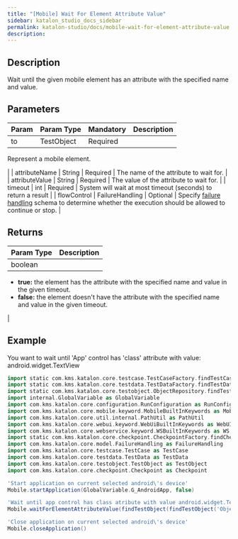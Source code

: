 ```yaml
---
title: "[Mobile] Wait For Element Attribute Value" 
sidebar: katalon_studio_docs_sidebar
permalink: katalon-studio/docs/mobile-wait-for-element-attribute-value.html 
description: 
---
```

Description
-----------

Wait until the given mobile element has an attribute with the specified name and value.

Parameters 
-----------

| Param | Param Type | Mandatory | Description |
| --- | --- | --- | --- |
| to | TestObject | Required | 
Represent a mobile element.

 |
| attributeName | String | Required | The name of the attribute to wait for. |
| attributeValue | String | Required | The value of the attribute to wait for. |
| timeout | int | Required | System will wait at most timeout (seconds) to return a result |
| flowControl | FailureHandling | Optional | Specify [failure handling](https://docs.katalon.com/x/qAAM) schema to determine whether the execution should be allowed to continue or stop. |

Returns
-------

| Param Type | Description |
| --- | --- |
| boolean | 
*   **true:** the element has the attribute with the specified name and value in the given timeout.
*   **false:** the element doesn't have the attribute with the specified name and value in the given timeout.

 |

Example
-------

You want to wait until 'App' control has 'class' attribute with value: android.widget.TextView

```groovy
import static com.kms.katalon.core.testcase.TestCaseFactory.findTestCase
import static com.kms.katalon.core.testdata.TestDataFactory.findTestData
import static com.kms.katalon.core.testobject.ObjectRepository.findTestObject
import internal.GlobalVariable as GlobalVariable
import com.kms.katalon.core.configuration.RunConfiguration as RunConfiguration
import com.kms.katalon.core.mobile.keyword.MobileBuiltInKeywords as Mobile
import com.kms.katalon.core.util.internal.PathUtil as PathUtil
import com.kms.katalon.core.webui.keyword.WebUiBuiltInKeywords as WebUI
import com.kms.katalon.core.webservice.keyword.WSBuiltInKeywords as WS
import static com.kms.katalon.core.checkpoint.CheckpointFactory.findCheckpoint
import com.kms.katalon.core.model.FailureHandling as FailureHandling
import com.kms.katalon.core.testcase.TestCase as TestCase
import com.kms.katalon.core.testdata.TestData as TestData
import com.kms.katalon.core.testobject.TestObject as TestObject
import com.kms.katalon.core.checkpoint.Checkpoint as Checkpoint

'Start application on current selected android\'s device'
Mobile.startApplication(GlobalVariable.G_AndroidApp, false)

'Wait until app control has class atribute with value android.widget.TextView'
Mobile.waitForElementAttributeValue(findTestObject(findTestObject('Object Repository/Application/android.widget.TextView - App')), 'class', 'android.widget.TextView', 20)

'Close application on current selected android\'s device'
Mobile.closeApplication()
```